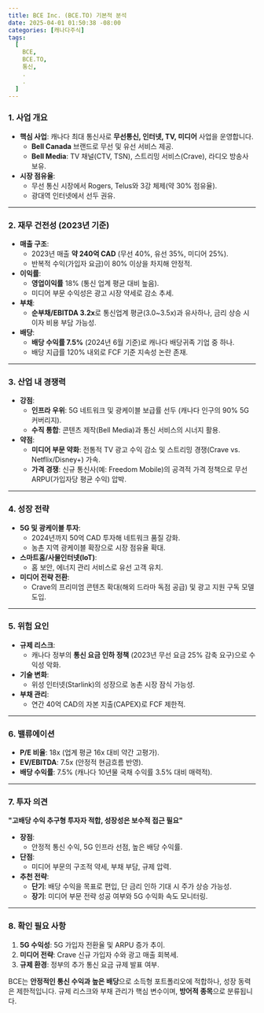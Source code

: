 ```yaml
---
title: BCE Inc. (BCE.TO) 기본적 분석
date: 2025-04-01 01:50:38 -08:00
categories: [캐나다주식]
tags:
  [
    BCE,
    BCE.TO,
    통신,
    .
    .
  ]
---
```


### **1. 사업 개요**

-   **핵심 사업**: 캐나다 최대 통신사로 **무선통신, 인터넷, TV, 미디어** 사업을 운영합니다.
    -   **Bell Canada** 브랜드로 무선 및 유선 서비스 제공.
    -   **Bell Media**: TV 채널(CTV, TSN), 스트리밍 서비스(Crave), 라디오 방송사 보유.
-   **시장 점유율**:
    -   무선 통신 시장에서 Rogers, Telus와 3강 체제(약 30% 점유율).
    -   광대역 인터넷에서 선두 권유.

----------

### **2. 재무 건전성 (2023년 기준)**

-   **매출 구조**:
    -   2023년 매출 **약 240억 CAD** (무선 40%, 유선 35%, 미디어 25%).
    -   반복적 수익(가입자 요금)이 80% 이상을 차지해 안정적.
-   **이익률**:
    -   **영업이익률** 18% (통신 업계 평균 대비 높음).
    -   미디어 부문 수익성은 광고 시장 약세로 감소 추세.
-   **부채**:
    -   **순부채/EBITDA 3.2x**로 통신업계 평균(3.0~3.5x)과 유사하나, 금리 상승 시 이자 비용 부담 가능성.
-   **배당**:
    -   **배당 수익률 7.5%** (2024년 6월 기준)로 캐나다 배당귀족 기업 중 하나.
    -   배당 지급률 120% 내외로 FCF 기준 지속성 논란 존재.

----------

### **3. 산업 내 경쟁력**

-   **강점**:
    -   **인프라 우위**: 5G 네트워크 및 광케이블 보급률 선두 (캐나다 인구의 90% 5G 커버리지).
    -   **수직 통합**: 콘텐츠 제작(Bell Media)과 통신 서비스의 시너지 활용.
-   **약점**:
    -   **미디어 부문 약화**: 전통적 TV 광고 수익 감소 및 스트리밍 경쟁(Crave vs. Netflix/Disney+) 가속.
    -   **가격 경쟁**: 신규 통신사(예: Freedom Mobile)의 공격적 가격 정책으로 무선 ARPU(가입자당 평균 수익) 압박.

----------

### **4. 성장 전략**

-   **5G 및 광케이블 투자**:
    -   2024년까지 50억 CAD 투자해 네트워크 품질 강화.
    -   농촌 지역 광케이블 확장으로 시장 점유율 확대.
-   **스마트홈/사물인터넷(IoT)**:
    -   홈 보안, 에너지 관리 서비스로 유선 고객 유치.
-   **미디어 전략 전환**:
    -   Crave의 프리미엄 콘텐츠 확대(해외 드라마 독점 공급) 및 광고 지원 구독 모델 도입.

----------

### **5. 위험 요인**

-   **규제 리스크**:
    -   캐나다 정부의 **통신 요금 인하 정책** (2023년 무선 요금 25% 감축 요구)으로 수익성 악화.
-   **기술 변화**:
    -   위성 인터넷(Starlink)의 성장으로 농촌 시장 잠식 가능성.
-   **부채 관리**:
    -   연간 40억 CAD의 자본 지출(CAPEX)로 FCF 제한적.

----------

### **6. 밸류에이션**

-   **P/E 비율**: 18x (업계 평균 16x 대비 약간 고평가).
-   **EV/EBITDA**: 7.5x (안정적 현금흐름 반영).
-   **배당 수익률**: 7.5% (캐나다 10년물 국채 수익률 3.5% 대비 매력적).

----------

### **7. 투자 의견**

**"고배당 수익 추구형 투자자 적합, 성장성은 보수적 접근 필요"**

-   **장점**:
    -   안정적 통신 수익, 5G 인프라 선점, 높은 배당 수익률.
-   **단점**:
    -   미디어 부문의 구조적 약세, 부채 부담, 규제 압력.
-   **추천 전략**:
    -   **단기**: 배당 수익을 목표로 편입, 단 금리 인하 기대 시 주가 상승 가능성.
    -   **장기**: 미디어 부문 전략 성공 여부와 5G 수익화 속도 모니터링.

----------

### **8. 확인 필요 사항**

1.  **5G 수익성**: 5G 가입자 전환율 및 ARPU 증가 추이.
2.  **미디어 전략**: Crave 신규 가입자 수와 광고 매출 회복세.
3.  **규제 환경**: 정부의 추가 통신 요금 규제 발표 여부.

BCE는 **안정적인 통신 수익과 높은 배당**으로 소득형 포트폴리오에 적합하나, 성장 동력은 제한적입니다. 규제 리스크와 부채 관리가 핵심 변수이며, **방어적 종목**으로 분류됩니다.